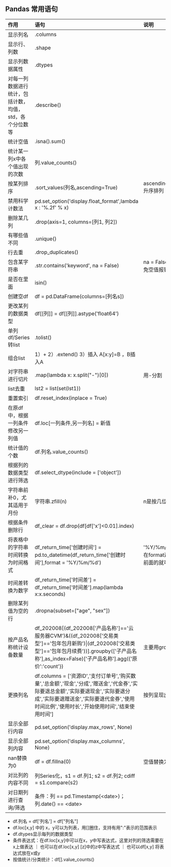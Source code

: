 ## Pandas 常用语句

| **作用**                                                | **语句**                                                     | **说明**                                  |
| :------------------------------------------------------ | :----------------------------------------------------------- | :---------------------------------------- |
| 显示列名                                                | .columns                                                     |                                           |
| 显示行、列数                                            | .shape                                                       |                                           |
| 显示列数据属性                                          | .dtypes                                                      |                                           |
| 对每一列数据进行统计，包括计数，均值，std，各个分位数等 | .describe()                                                  |                                           |
| 统计空值                                                | .isna().sum()                                                |                                           |
| 统计某一列x中各个值出现的次数                           | 列.value_counts()                                            |                                           |
| 按某列排序                                              | .sort_values(列名,ascending=True)                            | ascending=True升序排列                    |
| 禁用科学计数法                                          | pd.set_option('display.float_format',lambda x : '%.2f' % x)  |                                           |
| 删除某几列                                              | .drop(axis=1, columns=[列1, 列2])                            |                                           |
| 有哪些值不同                                            | .unique()                                                    |                                           |
| 行去重                                                  | .drop_duplicates()                                           |                                           |
| 包含某字符串                                            | .str.contains('keyword', na = False)                         | na = False可以避免空值报错                |
| 是否在里面                                              | isin()                                                       |                                           |
| 创建空df                                                | df = pd.DataFrame(columns=[列名s])                           |                                           |
| 更改某列的数据类型                                      | df[[列]] = df[[列]].astype('float64')                        |                                           |
| 单列df/Series转list                                            | .tolist()                                                    |                                           |
| 组合list                                                | 1）+ 2）.extend() 3）插入 A[x:y]=B ，B插入A                  |                                           |
| 对字符串进行切片                                        | .map(lambda x: x.split("-")[0])                              | 用-分割                                   |
| list去重                                                | lst2 = list(set(lst1))                                       |                                           |
| 重置索引                                                | df.reset_index(inplace = True)                               |                                           |
| 在原df中，根据一列条件修改另一列值                      | df.loc[一列条件,另一列名] = 新值                             |                                           |
| 统计值的个数                                            | df.列名.value_counts()                                       |                                           |
| 根据列的数据类型进行筛选                                | df.select_dtype(include = ['object'])                        |                                           |
| 字符串前补0，尤其适用于月份                             | 字符串.zfill(n)                                              | n是按几位补0                              |
| 根据条件删除行                                          | df_clear = df.drop(df[df['x']<0.01].index)                   |                                           |
| 将表格中的字符串时间转换为时间格式                      | df_return_time['创建时间'] = pd.to_datetime(df_return_time['创建时间'],format = '%Y/%m/%d') | '%Y/%m/%d')，在format这里就前面的就可以了 |
| 时间差转换为数字                                        | df_return_time['时间差'] = df_return_time['时间差'].map(lambda x:x.seconds) |                                           |
| 删除某列值为空的行                                      | .dropna(subset=["age", "sex"])                               |                                           |
| 按产品名称统计设备数量                                  | df_202008[(df_202008['产品名称']=='云服务器CVM')&((df_202008['交易类型']=='包年包月新购')\|(df_202008['交易类型']=='包年包月续费'))].groupby(['子产品名称'],as_index=False)['子产品名称'].agg({'原价':'count'}) | 主要用groupby                             |
| 更换列名                                                | df.columns = ['资源ID','支付订单号','购买数量','总金额','现金','分成','赠送金','代金券','实际要退总金额','实际要退现金','实际要退分成','实际要退赠送金','实际要退代金券','使用时间比例','使用时长','开始使用时间','结束使用时间'] | 按列呈现出来                              |
| 显示全部行内容                                          | pd.set_option('display.max_rows', None)                      |                                           |
| 显示全部列内容                                          | pd.set_option('display.max_columns', None)                   |                                           |
| nan替换为0                                              | df = df.fillna(0)                                            | 空值替换为0                               |
|对比列的内容不同|列Series化，s1 = df.列1; s2 = df.列2; cdiff = s1.compare(s2)||
|对日期列进行查询/筛选|条件：列 == pd.Timestamp(\<date>)；列.date() == \<date>||

* df.列名 = df['列名'] = df["列名"]
* df.loc[x,y] 中的 x，y可以为列表，用[]圈住，支持有用":"表示的范围表示
* df.dtypes显示每列的数据类型
* 条件表达式：在df.loc[x,y]中可以在x，y中写表达式，这里对列的筛选需要在x上做表达 ｜ 也可以在df.loc[x,y] [z]中的z中写表达式 ｜ 也可以df[x,y] 将表达式放在x或y
* 按值统计/分类统计：df[].value_counts()

